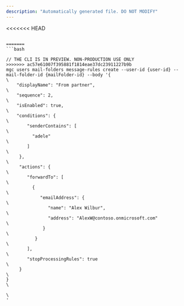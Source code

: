 ```yaml
---
description: "Automatically generated file. DO NOT MODIFY"
---
```


<<<<<<< HEAD
```cli

=======
```bash

// THE CLI IS IN PREVIEW. NON-PRODUCTION USE ONLY
>>>>>>> ac57e61007f395881f1814eae37dc23911227b9b
mgc users mail-folders message-rules create --user-id {user-id} --mail-folder-id {mailFolder-id} --body '{\
    "displayName": "From partner",      \
    "sequence": 2,      \
    "isEnabled": true,          \
    "conditions": {\
        "senderContains": [\
          "adele"       \
        ]\
     },\
     "actions": {\
        "forwardTo": [\
          {\
             "emailAddress": {\
                "name": "Alex Wilbur",\
                "address": "AlexW@contoso.onmicrosoft.com"\
              }\
           }\
        ],\
        "stopProcessingRules": true\
     }    \
}\
\
'

```